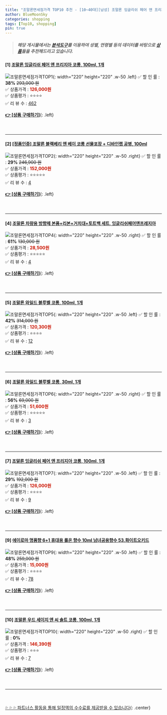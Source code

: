 ```yaml
---
title: "조말론면세점가격 TOP10 추천 - [10~40대][남성] 조말론 잉글리쉬 페어 앤 프리지아 코롱, 100ml, 1개"
author: BlueMoonSky
categories: shopping
tags: [Top10, shopping]
pin: true
---
```


> ##### 해당 게시물에서는 [**분석도구**](https://itemscout.io/)를 이용하여 **성별**, **연령별** 등의 데이터를 바탕으로 [**상품**](https://link.coupang.com/a/baae76)들을 추천해드리고 있습니다.

#### [1] [조말론 잉글리쉬 페어 앤 프리지아 코롱, 100ml, 1개](https://link.coupang.com/re/AFFSDP?lptag=AF5964186&subid=bluemoonsky6999&pageKey=6595227351&traceid=V0-153&itemId=18578584621&vendorItemId=85715320106)
![조말론면세점가격TOP1](https://thumbnail10.coupangcdn.com/thumbnails/remote/230x230ex/image/vendor_inventory/5389/d7e2662d54d7ce2d9d7fb6c5e51b4723ba58be3d9ae80e0581d6e3e4eb79.JPG){: width="220" height="220" .w-50 .left}
✅ 할 인 률 : **38%** ~~<del class="base-price"> 293,000  </del>원~~<br>
✅ 상품가격 : <span style="color:#cb1400"> **126,000원** </span><br>
✅ 상품평가 : ⭐⭐⭐⭐<br>
✅ 리 뷰 수 : [462](https://link.coupang.com/re/AFFSDP?lptag=AF5964186&subid=bluemoonsky6999&pageKey=6595227351&traceid=V0-153&itemId=18578584621&vendorItemId=85715320106)<br>
<br>
[**👉  [상품 구매하기]**](https://link.coupang.com/re/AFFSDP?lptag=AF5964186&subid=bluemoonsky6999&pageKey=6595227351&traceid=V0-153&itemId=18578584621&vendorItemId=85715320106){: .left}
<br>
<br>
<br>

***

#### [2] [[정품인증] 조말론 블랙베리 앤 베이 코롱 선물포장 + 디바인랩 공병, 100ml](https://link.coupang.com/re/AFFSDP?lptag=AF5964186&subid=bluemoonsky6999&pageKey=7555574559&traceid=V0-153&itemId=19893931780&vendorItemId=83544636495)
![조말론면세점가격TOP2](https://thumbnail7.coupangcdn.com/thumbnails/remote/230x230ex/image/vendor_inventory/3634/546bdae602b031ee906470a89a6b043888a99d731e7036417285c907475a.png){: width="220" height="220" .w-50 .right}
✅ 할 인 률 : **29%** ~~<del class="base-price"> 246,900  </del>원~~<br>
✅ 상품가격 : <span style="color:#cb1400"> **152,000원** </span><br>
✅ 상품평가 : ⭐⭐⭐⭐⭐<br>
✅ 리 뷰 수 : [4](https://link.coupang.com/re/AFFSDP?lptag=AF5964186&subid=bluemoonsky6999&pageKey=7555574559&traceid=V0-153&itemId=19893931780&vendorItemId=83544636495)<br>
<br>
[**👉  [상품 구매하기]**](https://link.coupang.com/re/AFFSDP?lptag=AF5964186&subid=bluemoonsky6999&pageKey=7555574559&traceid=V0-153&itemId=19893931780&vendorItemId=83544636495){: .left}
<br>
<br>
<br>

***

#### [4] [조말론 차량용 방향제 본품+리본+거치대+토트백 세트, 잉글리쉬페어앤프레지아](https://link.coupang.com/re/AFFSDP?lptag=AF5964186&subid=bluemoonsky6999&pageKey=7351484603&traceid=V0-153&itemId=18918836276&vendorItemId=86207764772)
![조말론면세점가격TOP4](https://thumbnail8.coupangcdn.com/thumbnails/remote/230x230ex/image/vendor_inventory/0dd8/3fc7e14d586de7cbde8381b3d5fc2da240b6d785c23d3a22d6f5164276ce.jpg){: width="220" height="220" .w-50 .right}
✅ 할 인 률 : **61%** ~~<del class="base-price"> 130,000  </del>원~~<br>
✅ 상품가격 : <span style="color:#cb1400"> **28,500원** </span><br>
✅ 상품평가 : ⭐⭐⭐⭐⭐<br>
✅ 리 뷰 수 : [4](https://link.coupang.com/re/AFFSDP?lptag=AF5964186&subid=bluemoonsky6999&pageKey=7351484603&traceid=V0-153&itemId=18918836276&vendorItemId=86207764772)<br>
<br>
[**👉  [상품 구매하기]**](https://link.coupang.com/re/AFFSDP?lptag=AF5964186&subid=bluemoonsky6999&pageKey=7351484603&traceid=V0-153&itemId=18918836276&vendorItemId=86207764772){: .left}
<br>
<br>
<br>

***

#### [5] [조말론 와일드 블루벨 코롱, 100ml, 1개](https://link.coupang.com/re/AFFSDP?lptag=AF5964186&subid=bluemoonsky6999&pageKey=6595227357&traceid=V0-153&itemId=16265153044&vendorItemId=83457959651)
![조말론면세점가격TOP5](https://thumbnail6.coupangcdn.com/thumbnails/remote/230x230ex/image/vendor_inventory/3642/8e9d470eb3a42ec788d8dd27b25b0384c9786a23745eedca0fd986f5a265.png){: width="220" height="220" .w-50 .left}
✅ 할 인 률 : **42%** ~~<del class="base-price"> 314,000  </del>원~~<br>
✅ 상품가격 : <span style="color:#cb1400"> **120,300원** </span><br>
✅ 상품평가 : ⭐⭐⭐⭐<br>
✅ 리 뷰 수 : [12](https://link.coupang.com/re/AFFSDP?lptag=AF5964186&subid=bluemoonsky6999&pageKey=6595227357&traceid=V0-153&itemId=16265153044&vendorItemId=83457959651)<br>
<br>
[**👉  [상품 구매하기]**](https://link.coupang.com/re/AFFSDP?lptag=AF5964186&subid=bluemoonsky6999&pageKey=6595227357&traceid=V0-153&itemId=16265153044&vendorItemId=83457959651){: .left}
<br>
<br>
<br>

***

#### [6] [조말론 와일드 블루벨 코롱, 30ml, 1개](https://link.coupang.com/re/AFFSDP?lptag=AF5964186&subid=bluemoonsky6999&pageKey=6595227357&traceid=V0-153&itemId=14898704338&vendorItemId=82137451521)
![조말론면세점가격TOP6](https://thumbnail9.coupangcdn.com/thumbnails/remote/230x230ex/image/vendor_inventory/f3c4/ff0846259db1186cb8a54cf5d5539dc0f67796d50154fa061973f4fa7ee2.png){: width="220" height="220" .w-50 .right}
✅ 할 인 률 : **56%** ~~<del class="base-price"> 69,000  </del>원~~<br>
✅ 상품가격 : <span style="color:#cb1400"> **51,600원** </span><br>
✅ 상품평가 : ⭐⭐⭐⭐⭐<br>
✅ 리 뷰 수 : [3](https://link.coupang.com/re/AFFSDP?lptag=AF5964186&subid=bluemoonsky6999&pageKey=6595227357&traceid=V0-153&itemId=14898704338&vendorItemId=82137451521)<br>
<br>
[**👉  [상품 구매하기]**](https://link.coupang.com/re/AFFSDP?lptag=AF5964186&subid=bluemoonsky6999&pageKey=6595227357&traceid=V0-153&itemId=14898704338&vendorItemId=82137451521){: .left}
<br>
<br>
<br>

***

#### [7] [조말론 잉글리쉬 페어 앤 프리지아 코롱, 100ml, 1개](https://link.coupang.com/re/AFFSDP?lptag=AF5964186&subid=bluemoonsky6999&pageKey=6595227351&traceid=V0-153&itemId=18578584621&vendorItemId=85715320106)
![조말론면세점가격TOP7](https://thumbnail10.coupangcdn.com/thumbnails/remote/230x230ex/image/vendor_inventory/5389/d7e2662d54d7ce2d9d7fb6c5e51b4723ba58be3d9ae80e0581d6e3e4eb79.JPG){: width="220" height="220" .w-50 .left}
✅ 할 인 률 : **29%** ~~<del class="base-price"> 192,000  </del>원~~<br>
✅ 상품가격 : <span style="color:#cb1400"> **126,000원** </span><br>
✅ 상품평가 : ⭐⭐⭐⭐<br>
✅ 리 뷰 수 : [9](https://link.coupang.com/re/AFFSDP?lptag=AF5964186&subid=bluemoonsky6999&pageKey=6595227351&traceid=V0-153&itemId=18578584621&vendorItemId=85715320106)<br>
<br>
[**👉  [상품 구매하기]**](https://link.coupang.com/re/AFFSDP?lptag=AF5964186&subid=bluemoonsky6999&pageKey=6595227351&traceid=V0-153&itemId=18578584621&vendorItemId=85715320106){: .left}
<br>
<br>
<br>

***

#### [9] [에이로마 명품향 6+1 휴대용 롤온 향수 10ml 남녀공용향수 53.화이트오키드](https://link.coupang.com/re/AFFSDP?lptag=AF5964186&subid=bluemoonsky6999&pageKey=6200637099&traceid=V0-153&itemId=12300075204&vendorItemId=79570293836)
![조말론면세점가격TOP9](https://thumbnail9.coupangcdn.com/thumbnails/remote/230x230ex/image/vendor_inventory/bd24/b04cc5f16ed25a307c40bd8b76552d1247f43641db78ca256e4c1b1359fb.png){: width="220" height="220" .w-50 .left}
✅ 할 인 률 : **48%** ~~<del class="base-price"> 259,000  </del>원~~<br>
✅ 상품가격 : <span style="color:#cb1400"> **15,000원** </span><br>
✅ 상품평가 : ⭐⭐⭐⭐<br>
✅ 리 뷰 수 : [78](https://link.coupang.com/re/AFFSDP?lptag=AF5964186&subid=bluemoonsky6999&pageKey=6200637099&traceid=V0-153&itemId=12300075204&vendorItemId=79570293836)<br>
<br>
[**👉  [상품 구매하기]**](https://link.coupang.com/re/AFFSDP?lptag=AF5964186&subid=bluemoonsky6999&pageKey=6200637099&traceid=V0-153&itemId=12300075204&vendorItemId=79570293836){: .left}
<br>
<br>
<br>

***

#### [10] [조말론 우드 세이지 앤 씨 솔트 코롱, 100ml, 1개](https://link.coupang.com/re/AFFSDP?lptag=AF5964186&subid=bluemoonsky6999&pageKey=6169537539&traceid=V0-153&itemId=1023025552&vendorItemId=70213073701)
![조말론면세점가격TOP10](https://thumbnail10.coupangcdn.com/thumbnails/remote/230x230ex/image/vendor_inventory/239e/886670dd3c96a026aba5ea7d9c1b92fabb570456118e1f443fdb17805f0c.jpg){: width="220" height="220" .w-50 .right}
✅ 할 인 률 : **0%** <br>
✅ 상품가격 : <span style="color:#cb1400"> **146,390원** </span><br>
✅ 상품평가 : ⭐⭐⭐<br>
✅ 리 뷰 수 : [7](https://link.coupang.com/re/AFFSDP?lptag=AF5964186&subid=bluemoonsky6999&pageKey=6169537539&traceid=V0-153&itemId=1023025552&vendorItemId=70213073701)<br>
<br>
[**👉  [상품 구매하기]**](https://link.coupang.com/re/AFFSDP?lptag=AF5964186&subid=bluemoonsky6999&pageKey=6169537539&traceid=V0-153&itemId=1023025552&vendorItemId=70213073701){: .left}
<br>
<br>
<br>

***
<br><br>[💦 💦 💦 파트너스 활동을 통해 일정액의 수수료를 제공받을 수 있습니다](https://link.coupang.com/a/baae76){: .center}